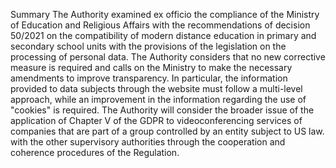 Summary
The Authority examined ex officio the compliance of the Ministry of Education and Religious Affairs with the recommendations of decision 50/2021 on the compatibility of modern distance education in primary and secondary school units with the provisions of the legislation on the processing of personal data. The Authority considers that no new corrective measure is required and calls on the Ministry to make the necessary amendments to improve transparency. In particular, the information provided to data subjects through the website must follow a multi-level approach, while an improvement in the information regarding the use of "cookies" is required. The Authority will consider the broader issue of the application of Chapter V of the GDPR to videoconferencing services of companies that are part of a group controlled by an entity subject to US law. with the other supervisory authorities through the cooperation and coherence procedures of the Regulation.

